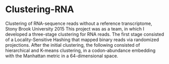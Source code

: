 # Clustering-RNA
Clustering of RNA-sequence reads without a reference transcriptome, Stony Brook University 2015 This project was as a team, in which I developed a three-stage clustering for RNA reads. The first stage consisted of a Locality-Sensitive Hashing that mapped binary reads via randomized projections. After the initial clustering, the following consisted of hierarchical and K-means clustering, in a codon-abundance embedding with the Manhattan metric in a 64-dimensional space.
